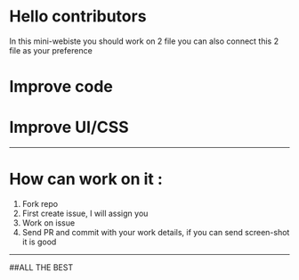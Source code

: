 # Hello contributors
In this mini-webiste you should work on 2 file you can also connect this 2 file as your preference 
# Improve code 
# Improve UI/CSS
_________________________________
# How can work on it :
1) Fork repo 
2) First create issue, I will assign you
3) Work on issue 
4) Send PR and commit with your work details, if you can send screen-shot it is good 
_________________________________
##ALL THE BEST
